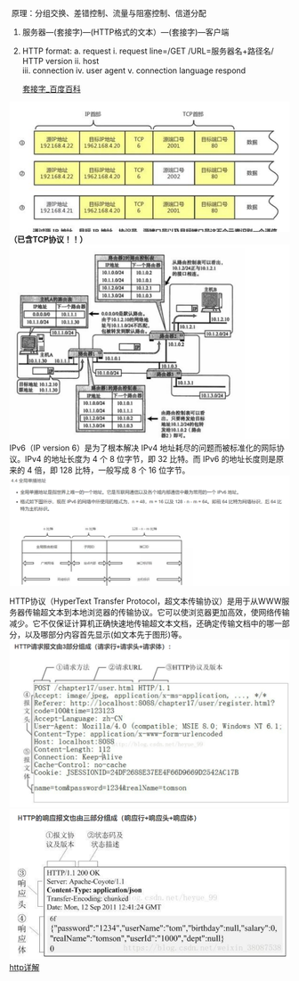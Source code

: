 ​	原理：分组交换、差错控制、流量与阻塞控制、信道分配

1. 服务器—(套接字)—(HTTP格式的文本）—(套接字)—客户端

2. HTTP format:
    a. request
    		i. request line=/GET /URL=服务器名+路径名/ HTTP version
    		ii. host  
    		iii. connection
    		iv. user agent 
    		v. connection language
    respond

    [套接字_百度百科](https://baike.baidu.com/item/%E5%A5%97%E6%8E%A5%E5%AD%97?fromModule=lemma_search-box)

![b704efde67f783bfa2d5da8c907e2870.png](../../_resources/b704efde67f783bfa2d5da8c907e2870.png)
**（已含TCP协议！！）**
![96372d649ab2305f5cb3d63efa80640f.png](../../_resources/96372d649ab2305f5cb3d63efa80640f.png)
IPv6（IP version 6）是为了根本解决 IPv4 地址耗尽的问题而被标准化的网际协议。IPv4 的地址长度为 4 个 8 位字节，即 32 比特。而 IPv6 的地址长度则是原来的 4 倍，即 128 比特，一般写成 8 个 16 位字节。
![87ed2d28732c0da255b136a3a8abda67.png](../../_resources/87ed2d28732c0da255b136a3a8abda67.png)

HTTP协议（HyperText Transfer Protocol，超文本传输协议）是用于从WWW服务器传输超文本到本地浏览器的传输协议。它可以使浏览器更加高效，使网络传输减少。它不仅保证计算机正确快速地传输超文本文档，还确定传输文档中的哪一部分，以及哪部分内容首先显示(如文本先于图形)等。
![23969238cc362e0983105c0d653cd27b.png](../../_resources/23969238cc362e0983105c0d653cd27b.png)
![157110beb897f60c33e056acbbb57006.png](../../_resources/157110beb897f60c33e056acbbb57006.png)
[http详解](http://t.csdn.cn/OXtzq)